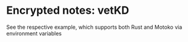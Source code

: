 # Encrypted notes: vetKD

See the respective example, which supports both Rust and Motoko via environment variables